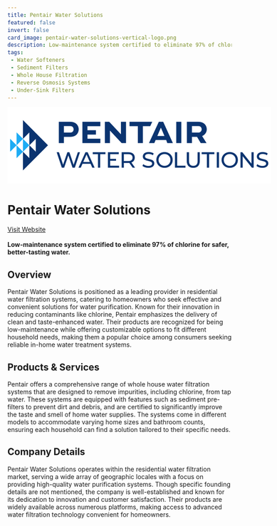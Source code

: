 ```yaml
---
title: Pentair Water Solutions
featured: false
invert: false
card_image: pentair-water-solutions-vertical-logo.png
description: Low-maintenance system certified to eliminate 97% of chlorine for safer, better-tasting water.
tags: 
 - Water Softeners
 - Sediment Filters
 - Whole House Filtration
 - Reverse Osmosis Systems
 - Under-Sink Filters
---
```


<div align="center">
<a href="https://www.pentair.com/en-us/water-softening-filtration/whole-house/products/whole-house-water-filters.html">
<img src="pentair-water-solutions-vertical-logo.png" alt="Logo" style="min-width: 200px; max-width: 600px; height: auto;" >
</a>
</div>

# Pentair Water Solutions
<a href="https://www.pentair.com/en-us/water-softening-filtration/whole-house/products/whole-house-water-filters.html">Visit Website</a>
<br>
<br>
**Low-maintenance system certified to eliminate 97% of chlorine for safer, better-tasting water.**

## Overview
Pentair Water Solutions is positioned as a leading provider in residential water filtration systems, catering to homeowners who seek effective and convenient solutions for water purification. Known for their innovation in reducing contaminants like chlorine, Pentair emphasizes the delivery of clean and taste-enhanced water. Their products are recognized for being low-maintenance while offering customizable options to fit different household needs, making them a popular choice among consumers seeking reliable in-home water treatment systems.
## Products & Services 
Pentair offers a comprehensive range of whole house water filtration systems that are designed to remove impurities, including chlorine, from tap water. These systems are equipped with features such as sediment pre-filters to prevent dirt and debris, and are certified to significantly improve the taste and smell of home water supplies. The systems come in different models to accommodate varying home sizes and bathroom counts, ensuring each household can find a solution tailored to their specific needs.
## Company Details 
Pentair Water Solutions operates within the residential water filtration market, serving a wide array of geographic locales with a focus on providing high-quality water purification systems. Though specific founding details are not mentioned, the company is well-established and known for its dedication to innovation and customer satisfaction. Their products are widely available across numerous platforms, making access to advanced water filtration technology convenient for homeowners.

